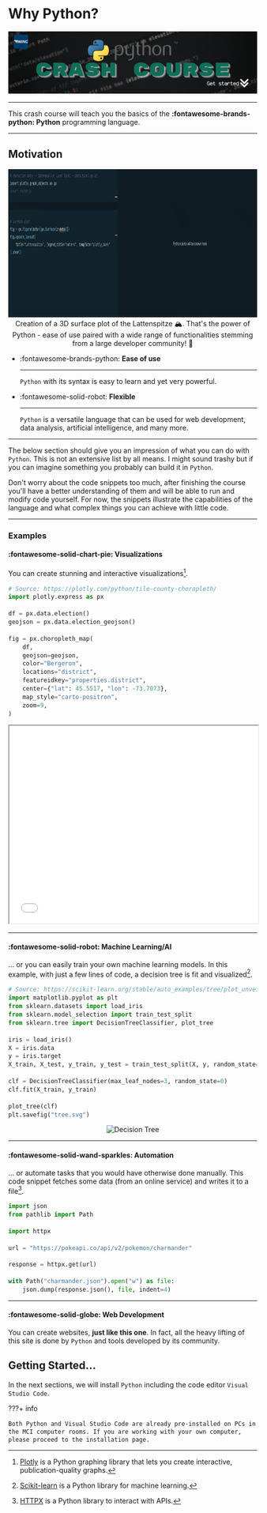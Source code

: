 # Why Python?

![header](../assets/python/python-header.gif)

---

This crash course will teach you the basics of the 
**:fontawesome-brands-python: Python** programming language.

---

## Motivation

<img src="../assets/python/index/lattenspitze.gif" alt="lattenspitze" style="height: 300px;">
<figcaption style="text-align: center;">Creation of a 3D surface plot of 
the Lattenspitze 🏔️. That's the power of Python - ease of use 
paired with a wide range of functionalities stemming from a large 
developer community! 🦾
</figcaption>

<div class="grid cards" markdown>

-   :fontawesome-brands-python: __Ease of use__

    ---

    `Python` with its syntax is easy to learn and yet very powerful.

-   :fontawesome-solid-robot: __Flexible__

    ---

    `Python` is a versatile language that can be used for web development, 
    data analysis, artificial intelligence, and many more.

</div>

---

The below section should give you an impression of what you can do with 
`Python`. This is not an extensive list by all means. I might sound 
trashy but if you can imagine something you probably can build it in 
`Python`.

Don't worry about the code snippets too much, after finishing the 
course you'll have a better understanding of them and will be able to run 
and modify code yourself. For now, the snippets illustrate the capabilities 
of the language and what complex things you can achieve with little code.

---

### Examples

#### :fontawesome-solid-chart-pie: Visualizations

You can create stunning and interactive visualizations[^1].
[^1]:
    [Plotly](https://plotly.com/python/) is a Python graphing library that 
    lets you create interactive, publication-quality graphs.

```py
# Source: https://plotly.com/python/tile-county-choropleth/
import plotly.express as px

df = px.data.election()
geojson = px.data.election_geojson()

fig = px.choropleth_map(
    df,
    geojson=geojson,
    color="Bergeron",
    locations="district",
    featureidkey="properties.district",
    center={"lat": 45.5517, "lon": -73.7073},
    map_style="carto-positron",
    zoom=9,
)
```

<div style="text-align: center;">
    <iframe src="/assets/python/index/plot.html" width="100%" height="400px">
    </iframe>
</div>

---

#### :fontawesome-solid-robot: Machine Learning/AI

... or you can easily train your own machine learning models. In this 
example, with just a few lines of code, a decision tree is fit and 
visualized[^2].
[^2]:
    [Scikit-learn](https://scikit-learn.org/stable/) is a Python library 
    for machine learning.

```py
# Source: https://scikit-learn.org/stable/auto_examples/tree/plot_unveil_tree_structure.html#train-tree-classifier
import matplotlib.pyplot as plt
from sklearn.datasets import load_iris
from sklearn.model_selection import train_test_split
from sklearn.tree import DecisionTreeClassifier, plot_tree

iris = load_iris()
X = iris.data
y = iris.target
X_train, X_test, y_train, y_test = train_test_split(X, y, random_state=0)

clf = DecisionTreeClassifier(max_leaf_nodes=3, random_state=0)
clf.fit(X_train, y_train)

plot_tree(clf)
plt.savefig("tree.svg")
```

<div style="text-align: center;">
  <img src="/assets/python/index/tree.svg" alt="Decision Tree" style="height:300px;">
</div>

---

#### :fontawesome-solid-wand-sparkles: Automation

... or automate tasks that you would have otherwise done manually.
This code snippet fetches some data (from an online service) and writes it to a
file[^3].
[^3]:
    [HTTPX](https://www.python-httpx.org/) is a Python library to interact 
    with APIs.

```py
import json
from pathlib import Path

import httpx

url = "https://pokeapi.co/api/v2/pokemon/charmander"

response = httpx.get(url)

with Path("charmander.json").open("w") as file:
    json.dump(response.json(), file, indent=4)

```

---

#### :fontawesome-solid-globe: Web Development

You can create websites, **just like this one**. In fact, all the 
heavy lifting of this site is done by `Python` and tools developed by its 
community.

## Getting Started...

In the next sections, we will install `Python` including the code editor 
`Visual Studio Code`.

???+ info

    Both Python and Visual Studio Code are already pre-installed on PCs in
    the MCI computer rooms. If you are working with your own computer, 
    please proceed to the installation page.
